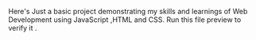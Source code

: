Here's Just a basic project demonstrating my skills and learnings of Web Development using JavaScript ,HTML and CSS. Run this file preview to verify it .
